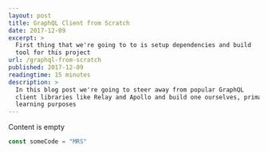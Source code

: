 ```yaml
---
layout: post
title: GraphQL Client from Scratch
date: 2017-12-09
excerpt: >
  First thing that we're going to to is setup dependencies and build
  tool for this project
url: /graphql-from-scratch
published: 2017-12-09
readingtime: 15 minutes
description: >
  In this blog post we're going to steer away from popular GraphQL
  client libraries like Relay and Apollo and build one ourselves, primaraly for
  learning purposes 
---
```


Content is empty

```javascript
const someCode = "MRS"
```
